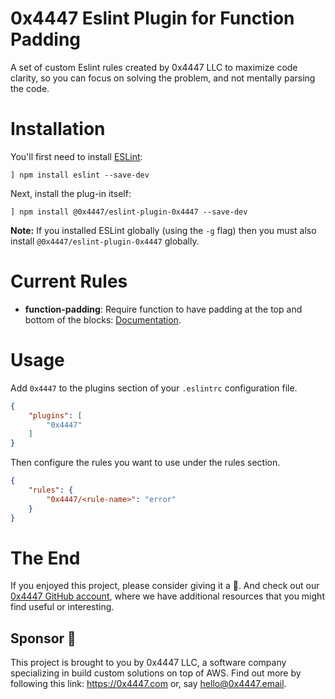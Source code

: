 # 0x4447 Eslint Plugin for Function Padding

A set of custom Eslint rules created by 0x4447 LLC to maximize code clarity, so you can focus on solving the problem, and not mentally parsing the code.

# Installation

You'll first need to install [ESLint](http://eslint.org):

```
] npm install eslint --save-dev
```

Next, install the plug-in itself:

```
] npm install @0x4447/eslint-plugin-0x4447 --save-dev
```

**Note:** If you installed ESLint globally (using the `-g` flag) then you must also install `@0x4447/eslint-plugin-0x4447` globally.

# Current Rules

- **function-padding**: Require function to have padding at the top and bottom of the blocks: [Documentation](https://github.com/0x4447/0x4447-plugin-eslint/blob/development/docs/rules/function-padding.md).

# Usage

Add `0x4447` to the plugins section of your `.eslintrc` configuration file.

```json
{
    "plugins": [
        "0x4447"
    ]
}
```

Then configure the rules you want to use under the rules section.

```json
{
    "rules": {
        "0x4447/<rule-name>": "error"
    }
}
```

# The End

If you enjoyed this project, please consider giving it a 🌟. And check out our [0x4447 GitHub account](https://github.com/0x4447), where we have additional resources that you might find useful or interesting.

## Sponsor 🎊

This project is brought to you by 0x4447 LLC, a software company specializing in build custom solutions on top of AWS. Find out more by following this link: https://0x4447.com or, say [hello@0x4447.email](mailto:hello@0x4447.email?Subject=Hello%20From%20Repo&Body=Hi%2C%0A%0AMy%20name%20is%20NAME%2C%20and%20I%27d%20like%20to%20get%20in%20touch%20with%20someone%20at%200x4447.%0A%0AI%27d%20like%20to%20discuss%20the%20following%20topics%3A%0A%0A-%20LIST_OF_TOPICS_TO_DISCUSS%0A%0ASome%20useful%20information%3A%0A%0A-%20My%20full%20name%20is%3A%20FIRST_NAME%20LAST_NAME%0A-%20My%20time%20zone%20is%3A%20TIME_ZONE%0A-%20My%20working%20hours%20are%20from%3A%20TIME%20till%20TIME%0A-%20My%20company%20name%20is%3A%20COMPANY%20NAME%0A-%20My%20company%20website%20is%3A%20https%3A%2F%2F%0A%0ABest%20regards.).
